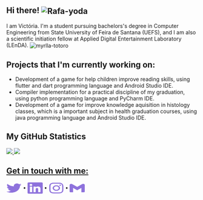 ## Hi there! <img align="center" alt="Rafa-yoda" height="50" width="50" src="https://media.tenor.com/images/380300aebf287514a9d2035d7bdad03a/tenor.gif"> 

<p> I am Victória. I'm a student pursuing bachelors's degree in Computer Engineering from State University of Feira de Santana (UEFS), and I am also a scientific initiation fellow at Applied Digital Entertainment Laboratory (LEnDA). <img align="center" alt="myrlla-totoro" height="40" width="35" src="https://media.tenor.com/images/514c53df2a6487a37279da3d77f3a43f/tenor.gif"> 
</p>
  
## Projects that I'm currently working on:
- Development of a game for help children improve reading skills, using flutter and dart programming language and Android Studio IDE.
- Compiler implementation for a practical discipline of my graduation, using python programming language and PyCharm IDE.
- Development of a game for improve knowledge aquisition in histology classes, which is a important subject in health graduation courses, using java programming language and Android Studio IDE.

## My GitHub Statistics
  <a href="https://github.com/victoriaogomes">
    <img height="180em"  src="https://github-readme-stats-eight-theta.vercel.app/api?username=victoriaogomes&show_icons=true&theme=buefy&include_all_commits=true&count_private=true">
    <img height="180em"src="https://github-readme-stats-eight-theta.vercel.app/api/top-langs/?username=victoriaogomes&layout=compact&langs_count=8&theme=buefy">


## Get in touch with me:
<p align="left">
<a href="https://twitter.com/_xinxila" target="blank"><img align="center" src="https://github.com/victoriaogomes/victoriaogomes/blob/5fa0f9f3f43f4f8e2da4e0f2657456d6e97fcb61/icons/twitter.svg" alt="_xinxila" height="30" width="40" /></a>
  &bull;
<a href="https://linkedin.com/in/victoriaogomes" target="blank"><img style="background-color: #abc" align="center" src="https://github.com/victoriaogomes/victoriaogomes/blob/main/icons/linkedin.svg" alt="victoriaogomes" height="30" width="40" /></a>
  &bull;
<a href="https://instagram.com/victoriaogomes_" target="blank"><img align="center" src="https://github.com/victoriaogomes/victoriaogomes/blob/c058228f6fc5be958762e464bd002d500d18cf39/icons/instagram.svg" alt="victoriaogomes_" height="30" width="40" /></a>
  &bull;
<a href="mailto:victoria.oliveiragomes@gmail.com" target="blank"><img align="center" src="https://github.com/victoriaogomes/victoriaogomes/blob/20526f56835273e2e97918f4ace12790d926807d/icons/gmail.svg" alt="victoria.oliveiragomes@gmail.com" height="30" width="40" /></a>
</p>
